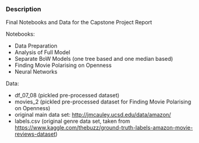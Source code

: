 ### Description

Final Notebooks and Data for the Capstone Project Report

Notebooks:
- Data Preparation
- Analysis of Full Model
- Separate BoW Models (one tree based and one median based)
- Finding Movie Polarising on Openness
- Neural Networks

Data:
- df_07_08 (pickled pre-processed dataset)
- movies_2 (pickled pre-processed dataset for Finding Movie Polarising on Openness)
- original main data set: http://jmcauley.ucsd.edu/data/amazon/
- labels.csv (original genre data set, taken from https://www.kaggle.com/thebuzz/ground-truth-labels-amazon-movie-reviews-dataset)